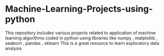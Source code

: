 # Machine-Learning-Projects-using-python

This repository includes various projects related to application of machine learning algorithms coded in python using libraries like numpy , matplotlib , seaborn , pandas , sklearn
This is a great resource to learn exploratory data analysis
